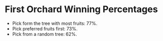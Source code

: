 # First Orchard Winning Percentages

- Pick form the tree with most fruits: 77%.
- Pick preferred fruits first: 73%.
- Pick from a random tree: 62%.
